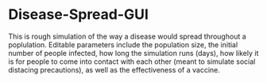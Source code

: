 # Disease-Spread-GUI
This is rough simulation of the way a disease would spread throughout a poplulation.
Editable parameters include the population size, the initial number of people infected,
how long the simulation runs (days), how likely it is for people to come into contact with
each other (meant to simulate social distacing precautions), as well as the effectiveness of
a vaccine.
